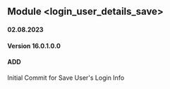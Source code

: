 ## Module <login_user_details_save>

#### 02.08.2023
#### Version 16.0.1.0.0
#### ADD
Initial Commit for Save User's Login Info
